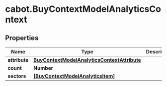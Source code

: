 # cabot.BuyContextModelAnalyticsContext

## Properties

Name | Type | Description | Notes
------------ | ------------- | ------------- | -------------
**attribute** | [**BuyContextModelAnalyticsContextAttribute**](BuyContextModelAnalyticsContextAttribute.md) |  | [optional] 
**count** | **Number** |  | [optional] 
**sectors** | [**[BuyContextModelAnalyticsItem]**](BuyContextModelAnalyticsItem.md) |  | [optional] 


